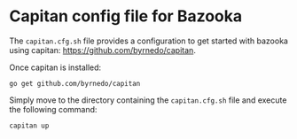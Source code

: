 # Capitan config file for Bazooka

The `capitan.cfg.sh` file provides a configuration to get started with bazooka using capitan: https://github.com/byrnedo/capitan.

Once capitan is installed:

```
go get github.com/byrnedo/capitan
```
 
Simply move to the directory containing the `capitan.cfg.sh` file and execute the following command:

```
capitan up
```

